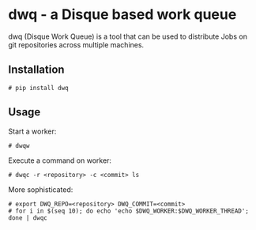 # dwq - a Disque based work queue

dwq (Disque Work Queue) is a tool that can be used to distribute Jobs on git
repositories across multiple machines.

## Installation

    # pip install dwq

## Usage

Start a worker:

    # dwqw

Execute a command on worker:

    # dwqc -r <repository> -c <commit> ls

More sophisticated:

    # export DWQ_REPO=<repository> DWQ_COMMIT=<commit>
    # for i in $(seq 10); do echo 'echo $DWQ_WORKER:$DWQ_WORKER_THREAD'; done | dwqc
